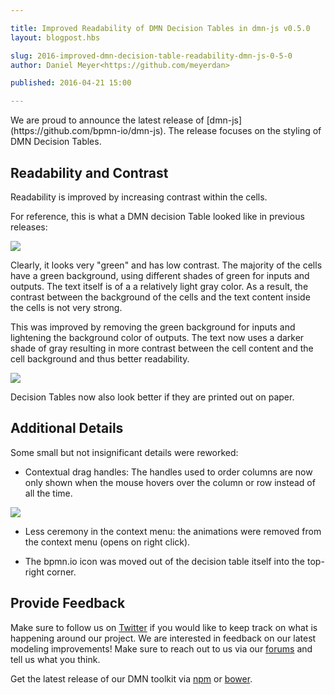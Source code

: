 ```yaml
---

title: Improved Readability of DMN Decision Tables in dmn-js v0.5.0
layout: blogpost.hbs

slug: 2016-improved-dmn-decision-table-readability-dmn-js-0-5-0
author: Daniel Meyer<https://github.com/meyerdan>

published: 2016-04-21 15:00

---
```


<p class="introduction">
  We are proud to announce the latest release of [dmn-js](https://github.com/bpmn-io/dmn-js). The release focuses on the styling of DMN Decision Tables.
</p>

<!-- continue -->

## Readability and Contrast

Readability is improved by increasing contrast within the cells.

For reference, this is what a DMN decision Table looked like in previous releases:

<div class="figure">
  <img src="{{ assets }}/attachments/blog/2016/007-dmn-table-before.png">
</div>

Clearly, it looks very "green" and has low contrast. The majority of the cells have a green background, using different shades of green for inputs and outputs. The text itself is of a a relatively light gray color.
As a result, the contrast between the background of the cells and the text content inside the cells is not very strong.

This was improved by removing the green background for inputs and lightening the background color of outputs. The text now uses a darker shade of gray resulting in more contrast between the cell content and the cell background and thus better readability.

<div class="figure">
  <img src="{{ assets }}/attachments/blog/2016/008-dmn-table-after.png">
</div>

Decision Tables now also look better if they are printed out on paper.

## Additional Details

Some small but not insignificant details were reworked:

* Contextual drag handles: The handles used to order columns are now only shown when the mouse hovers over the column or row instead of all the time.

<div class="figure">
  <img src="{{ assets }}/attachments/blog/2016/009-drag-handles.gif">
</div>

* Less ceremony in the context menu: the animations were removed from the context menu (opens on right click).

* The bpmn.io icon was moved out of the decision table itself into the top-right corner.

## Provide Feedback

Make sure to follow us on [Twitter](https://twitter.com/bpmn_io) if you would like to keep track on what is happening around our project.
We are interested in feedback on our latest modeling improvements! Make sure to reach out to us via our [forums](https://forum.bpmn.io/top/all) and tell us what you think.

Get the latest release of our DMN toolkit via [npm](https://www.npmjs.com/package/dmn-js) or [bower](https://github.com/bpmn-io/bower-dmn-js).